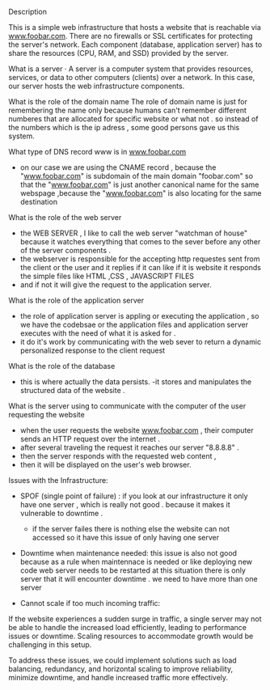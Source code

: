Description 



This is a simple web infrastructure that hosts a website that is reachable via www.foobar.com. There are no firewalls or SSL certificates for protecting the server's network. Each component (database, application server) has to share the resources (CPU, RAM, and SSD) provided by the server.


What is a server
· A server is a computer system that provides resources, services, or data to
other computers (clients) over a network.
In this case, our server hosts the web infrastructure components.

What is the role of the domain name
The role of domain name is just for remembering the name only because humans can't remember
different numberes that are allocated for specific website or what not .
so instead of the numbers which is the ip adress ,
some good persons gave us this system.

What type of DNS record www is in www.foobar.com

- on our case we are using the CNAME record , because the "www.foobar.com" is subdomain of the main domain "foobar.com" so that the "www.foobar.com" is just another canonical name for the same webspage ,because the "www.foobar.com" is also locating for the same destination

What is the role of the web server

- the WEB SERVER , I like to call the web server "watchman of house" because it watches everything that comes to
  the sever before any other of the server components .
- the webserver is responsible for the accepting http requestes sent from the client or the user and it replies if it can like if it is website it responds the simple files like HTML ,CSS , JAVASCRIPT FILES
- and if not it will give the request to the application server.

What is the role of the application server

- the role of application server is appling or executing the application , so we have the codebsae or the application files and application server executes with the need of what it is asked for .
- it do it's work by communicating with the web sever to return a dynamic personalized response to the client request

What is the role of the database

- this is where actually the data persists.
  -it stores and manipulates the structured data of the website .

What is the server using to communicate with the computer of the user requesting the website

- when the user requests the website www.foobar.com , their computer sends an HTTP request over the internet .
- after several traveling the request it reaches our server "8.8.8.8" .
- then the server responds with the requested web content ,
- then it will be displayed on the user's web browser.

Issues with the Infrastructure:

- SPOF (single point of failure) :
  if you look at our infrastructure it only have one server , which is really not good . because it makes it vulnerable to downtime .

  - if the server failes there is nothing else the website can not accessed so it have this issue of only having one server

- Downtime when maintenance needed:
  this issue is also not good because as a rule when maintennace is needed or like deploying new code web server needs to be restarted at this situation there is only server that it will encounter downtime . we need to have more than one server

- Cannot scale if too much incoming traffic:

If the website experiences a sudden surge in traffic, a single server may not be able to handle the increased load efficiently, leading to performance issues or downtime. Scaling resources to accommodate growth would be challenging in this setup.

To address these issues, we could implement solutions such as load balancing, redundancy, and horizontal scaling to improve reliability, minimize downtime, and handle increased traffic more effectively.
